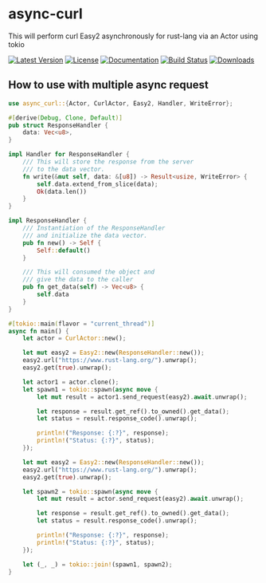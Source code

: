 # async-curl

This will perform curl Easy2 asynchronously for rust-lang via an Actor using tokio

[![Latest Version](https://img.shields.io/crates/v/async-curl.svg)](https://crates.io/crates/async-curl)
[![License](https://img.shields.io/github/license/LorenzoLeonardo/async-curl.svg)](LICENSE)
[![Documentation](https://docs.rs/async-curl/badge.svg)](https://docs.rs/async-curl)
[![Build Status](https://github.com/LorenzoLeonardo/async-curl/workflows/Rust/badge.svg)](https://github.com/LorenzoLeonardo/async-curl/actions)
[![Downloads](https://img.shields.io/crates/d/async-curl)](https://crates.io/crates/async-curl)

## How to use with multiple async request

```rust
use async_curl::{Actor, CurlActor, Easy2, Handler, WriteError};

#[derive(Debug, Clone, Default)]
pub struct ResponseHandler {
    data: Vec<u8>,
}

impl Handler for ResponseHandler {
    /// This will store the response from the server
    /// to the data vector.
    fn write(&mut self, data: &[u8]) -> Result<usize, WriteError> {
        self.data.extend_from_slice(data);
        Ok(data.len())
    }
}

impl ResponseHandler {
    /// Instantiation of the ResponseHandler
    /// and initialize the data vector.
    pub fn new() -> Self {
        Self::default()
    }

    /// This will consumed the object and
    /// give the data to the caller
    pub fn get_data(self) -> Vec<u8> {
        self.data
    }
}

#[tokio::main(flavor = "current_thread")]
async fn main() {
    let actor = CurlActor::new();

    let mut easy2 = Easy2::new(ResponseHandler::new());
    easy2.url("https://www.rust-lang.org/").unwrap();
    easy2.get(true).unwrap();

    let actor1 = actor.clone();
    let spawn1 = tokio::spawn(async move {
        let mut result = actor1.send_request(easy2).await.unwrap();

        let response = result.get_ref().to_owned().get_data();
        let status = result.response_code().unwrap();

        println!("Response: {:?}", response);
        println!("Status: {:?}", status);
    });

    let mut easy2 = Easy2::new(ResponseHandler::new());
    easy2.url("https://www.rust-lang.org/").unwrap();
    easy2.get(true).unwrap();

    let spawn2 = tokio::spawn(async move {
        let mut result = actor.send_request(easy2).await.unwrap();

        let response = result.get_ref().to_owned().get_data();
        let status = result.response_code().unwrap();

        println!("Response: {:?}", response);
        println!("Status: {:?}", status);
    });

    let (_, _) = tokio::join!(spawn1, spawn2);
}
```

